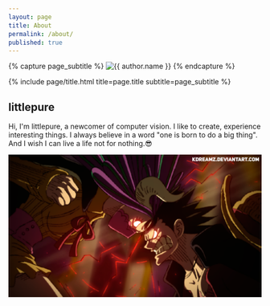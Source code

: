 ```yaml
---
layout: page
title: About
permalink: /about/
published: true
---
```


<div class="page" markdown="1">

{% capture page_subtitle %}
<img
    class="me"
    alt="{{ author.name }}"
    src="{{ site.author.photo | relative_url }}"
    srcset="{{ site.author.photo2x | relative_url }} 2x"
/>
{% endcapture %}

{% include page/title.html title=page.title subtitle=page_subtitle %}

## littlepure

Hi, I'm littlepure, a newcomer of computer vision. I like to create, experience interesting things. I always believe in a word "one is born to do a big thing". And I wish I can live a life not for nothing.😎

<img src="resources/Luffy_vs_Ulti.png" align="middle">

</div>

